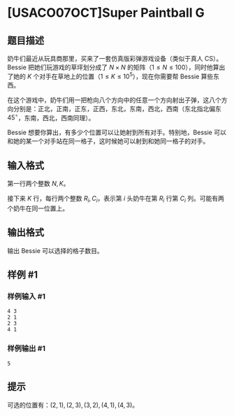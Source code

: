 # [USACO07OCT]Super Paintball G

## 题目描述

奶牛们最近从玩具商那里，买来了一套仿真版彩弹游戏设备（类似于真人 CS）。Bessie 把她们玩游戏的草坪划分成了 $N \times N$ 的矩阵（$1 \leq N \leq 100$），同时他算出了她的 $K$ 个对手在草地上的位置（$1 \leq K \leq 10^5$），现在你需要帮 Bessie 算些东西。

在这个游戏中，奶牛们用一把枪向八个方向中的任意一个方向射出子弹，这八个方向分别是：正北，正南，正东，正西，东北，东南，西北，西南（东北指北偏东 $45^\circ$，东南，西北，西南同理）。

Bessie 想要你算出，有多少个位置可以让她射到所有对手。特别地，Bessie 可以和她的某一个对手站在同一格子，这时候她可以射到和她同一格子的对手。

## 输入格式

第一行两个整数 $N, K$。

接下来 $K$ 行，每行两个整数 $R_i, C_i$，表示第 $i$ 头奶牛在第 $R_i$ 行第 $C_i$ 列。可能有两个奶牛在同一位置上。

## 输出格式

输出 Bessie 可以选择的格子数目。

## 样例 #1

### 样例输入 #1
```
4 3
2 1
2 3
4 1
```

### 样例输出 #1

```
5
```

## 提示

可选的位置有：$(2,1),(2,3),(3,2),(4,1),(4,3)$。
